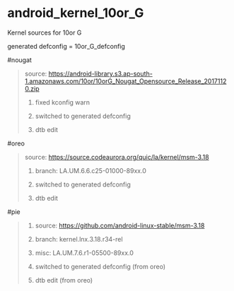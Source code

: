 # android_kernel_10or_G
Kernel sources for 10or G

generated defconfig = 10or_G_defconfig

#nougat
>source: https://android-library.s3.ap-south-1.amazonaws.com/10or/10orG_Nougat_Opensource_Release_20171120.zip
>
>1. fixed kconfig warn
>
>2. switched to generated defconfig
>
>3. dtb edit

    
#oreo
>source: https://source.codeaurora.org/quic/la/kernel/msm-3.18
>
>1. branch: LA.UM.6.6.c25-01000-89xx.0
>
>2. switched to generated defconfig
>
>3. dtb edit
    
#pie
>1. source: https://github.com/android-linux-stable/msm-3.18
>
>2. branch: kernel.lnx.3.18.r34-rel
>
>3. misc: LA.UM.7.6.r1-05500-89xx.0
>
>4. switched to generated defconfig (from oreo)
>
>5. dtb edit (from oreo)
